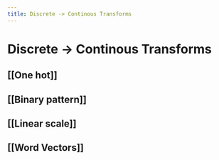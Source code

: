 ```yaml
---
title: Discrete -> Continous Transforms
---
```


# Discrete -> Continous Transforms

## [[One hot]]

## [[Binary pattern]]

## [[Linear scale]]

## [[Word Vectors]]




















